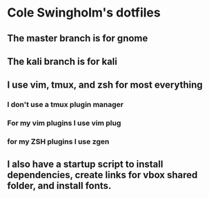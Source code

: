 # Cole Swingholm's dotfiles
## The master branch is for gnome
## The kali branch is for kali
## I use vim, tmux, and zsh for most everything
### I don't use a tmux plugin manager
### For my vim plugins I use vim plug
### for my ZSH plugins I use zgen
## I also have a startup script to install dependencies, create links for vbox shared folder, and install fonts.
